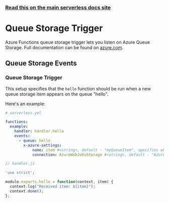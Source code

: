<!--
title: Serverless Framework - Azure Functions Events - Queue Storage
menuText: Queue Storage
menuOrder: 3
description: Setting up Queue Storage Events with Azure Functions via the Serverless Framework
layout: Doc
-->

<!-- DOCS-SITE-LINK:START automatically generated  -->
### [Read this on the main serverless docs site](https://www.serverless.com/framework/docs/providers/azure/events/queuestorage)
<!-- DOCS-SITE-LINK:END -->

# Queue Storage Trigger

Azure Functions queue storage trigger lets you listen on Azure Queue Storage. Full documentation can be found on [azure.com](https://docs.microsoft.com/en-us/azure/azure-functions/functions-bindings-storage-queue).

## Queue Storage Events

### Queue Storage Trigger

This setup specifies that the `hello` function should be run when a new queue storage item appears on the queue "hello".

Here's an example:

```yml
# serverless.yml

functions:
  example:
    handler: handler.hello
    events:
      - queue: hello
        x-azure-settings:
            name: item #<string>, default - "myQueueItem", specifies which name it's available on `context.bindings` 
            connection: AzureWebJobsStorage #<string>, default - "AzureWebJobsStorage", environment variable which contains Storage Account Connection String
```

```javascript
// handler.js

'use strict';

module.exports.hello = function(context, item) {
  context.log("Received item: ${item}");
  context.done();
};
```